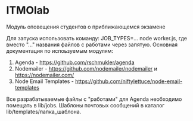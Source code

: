 # ITMOlab
Модуль оповещения студентов о приближающемся экзамене

Для запуска использовать команду: JOB_TYPES=... node worker.js, где вместо "..." названия файлов с работами через запятую.
Основная документация по испоьзуемым модулям:
1. Agenda - https://github.com/rschmukler/agenda
2. Nodemailer - https://github.com/nodemailer/nodemailer и https://nodemailer.com/
3. Node Email Templates - https://github.com/niftylettuce/node-email-templates

Все разрабатываемые файлы с "работами" для Agenda необходимо помещать в lib/jobs.
Шаблоны почтовых сообщений в каталог lib/templates/папка_шаблона.
